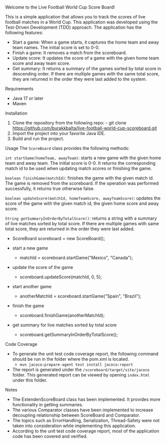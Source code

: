 Welcome to the Live Football World Cup Score Board!

This is a simple application that allows you to track the scores of live football matches in a World Cup.
This application was developed using the Test-Driven Development (TDD) approach. 
The application has the following features:

  - Start a game: When a game starts, it captures the home team and away team names. The initial score is set to 0-0.
  - Finish a game: It removes a match from the scoreboard.
  - Update score: It updates the score of a game with the given home team score and away team score.
  - Get summary: It returns a summary of the games sorted by total score in descending order. 
    If there are multiple games with the same total score, they are returned in the order they were last added to the system.
    
Requirements
  - Java 17 or later
  - Maven

Installation
  1. Clone the repository from the following repo:
    - git clone https://github.com/burakkbalta/live-football-world-cup-scoreboard.git
  2. Import the project into your favorite Java IDE.
  3. Build and run the project.

Usage
  The `ScoreBoard` class provides the following methods:

  `int startGame(homeTeam, awayTeam)`: starts a new game with the given home team and away team. The initial score is 0-0.
    It returns the corresponding match id to be used when updating match scores or finishing the game.

  `boolean finishGame(matchId)`: finishes the game with the given match id. The game is removed from the scoreboard.
    If the operation was performed successfully, it returns true otherwise false.

  `boolean updateScore(matchId, homeTeamScore, awayTeamScore)`: updates the score of the game with the given match id, the given home score and away score.

  `String getSummaryInOrderByTotalScore()`: returns a string with a summary of live matches sorted by total score.
    If there are multiple games with same total score, they are returned in the order they were last added.

  - ScoreBoard scoreboard = new ScoreBoard();

  - start a new game 
    - matchId = scoreboard.startGame("Mexico", "Canada");

  - update the score of the game 
    - scoreboard.updateScore(matchId, 0, 5);

  - start another game 
    - anotherMatchId = scoreboard.startGame("Spain", "Brazil");

  - finish the game 
    - scoreboard.finishGame(anotherMatchId);

  - get summary for live matches sorted by total score 
    - scoreboard.getSummaryInOrderByTotalScore();

Code Coverage
  - To generate the unit test code coverage report, the following command should be run in the folder where the pom.xml is located.
    - `mvn jacoco:prepare-agent test install jacoco:report`
  - The report is generated under the `/scoreboard/target/site/jacoco` folder. This generated report can be viewed by opening `index.html` under this folder.   

Notes 
  - The ExtendenScoreBoard class has been implemented. It provides more functionality in getting summaries. 
  - The various Comparator classes have been implemented to increase decoupling relationship between ScoreBoard and Comparator. 
  - The topics such as ErrorHandling, Serialization, Thread-Safety were not taken into consideration while implementing this application. 
  - According to the unit test code coverage report, most of the application code has been covered and verified. 


   